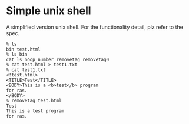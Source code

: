 # Simple unix shell

A simplified version unix shell.
For the functionality detail, plz refer to the spec.

```shell=
% ls
bin test.html
% ls bin
cat ls noop number removetag removetag0
% cat test.html > test1.txt
% cat test1.txt
<!test.html>
<TITLE>Test</TITLE>
<BODY>This is a <b>test</b> program
for ras.
</BODY>
% removetag test.html
Test
This is a test program
for ras.
```
